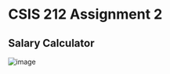 # CSIS 212 Assignment 2

## Salary Calculator
![image](https://github.com/MattTheCuber/CSIS-212/assets/32849887/31bd98a6-4e51-4568-8091-8efe39971f3f)
